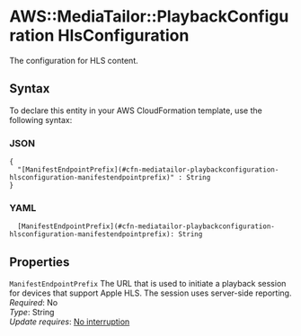 # AWS::MediaTailor::PlaybackConfiguration HlsConfiguration<a name="aws-properties-mediatailor-playbackconfiguration-hlsconfiguration"></a>

The configuration for HLS content\.

## Syntax<a name="aws-properties-mediatailor-playbackconfiguration-hlsconfiguration-syntax"></a>

To declare this entity in your AWS CloudFormation template, use the following syntax:

### JSON<a name="aws-properties-mediatailor-playbackconfiguration-hlsconfiguration-syntax.json"></a>

```
{
  "[ManifestEndpointPrefix](#cfn-mediatailor-playbackconfiguration-hlsconfiguration-manifestendpointprefix)" : String
}
```

### YAML<a name="aws-properties-mediatailor-playbackconfiguration-hlsconfiguration-syntax.yaml"></a>

```
  [ManifestEndpointPrefix](#cfn-mediatailor-playbackconfiguration-hlsconfiguration-manifestendpointprefix): String
```

## Properties<a name="aws-properties-mediatailor-playbackconfiguration-hlsconfiguration-properties"></a>

`ManifestEndpointPrefix`  <a name="cfn-mediatailor-playbackconfiguration-hlsconfiguration-manifestendpointprefix"></a>
The URL that is used to initiate a playback session for devices that support Apple HLS\. The session uses server\-side reporting\.  
*Required*: No  
*Type*: String  
*Update requires*: [No interruption](https://docs.aws.amazon.com/AWSCloudFormation/latest/UserGuide/using-cfn-updating-stacks-update-behaviors.html#update-no-interrupt)
